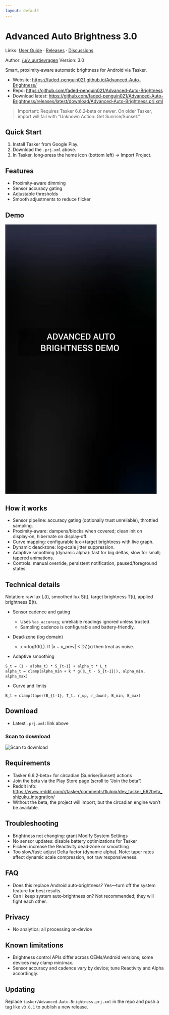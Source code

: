 ```yaml
---
layout: default
---
```


# Advanced Auto Brightness 3.0

Links: [User Guide](./user-guide.html) · [Releases](https://github.com/faded-penguin021/Advanced-Auto-Brightness/releases) · [Discussions](https://github.com/faded-penguin021/Advanced-Auto-Brightness/discussions)

Author: [/u/v_uurtjevragen](https://www.reddit.com/user/v_uurtjevragen)
Version: 3.0

Smart, proximity‑aware automatic brightness for Android via Tasker.

- Website: https://faded-penguin021.github.io/Advanced-Auto-Brightness/
- Repo: https://github.com/faded-penguin021/Advanced-Auto-Brightness
- Download latest: https://github.com/faded-penguin021/Advanced-Auto-Brightness/releases/latest/download/Advanced-Auto-Brightness.prj.xml

> Important: Requires Tasker 6.6.2‑beta or newer. On older Tasker, import will fail with “Unknown Action: Get Sunrise/Sunset.”

## Quick Start
1. Install Tasker from Google Play.
2. Download the `.prj.xml` above.
3. In Tasker, long‑press the home icon (bottom left) → Import Project.

## Features
- Proximity‑aware dimming
- Sensor accuracy gating
- Adjustable thresholds
- Smooth adjustments to reduce flicker

## Demo

<a href="https://imgur.com/LaTv3iX"><img src="assets/demo_thumb.jpg" alt="Watch the video" width="480" style="max-width:100%; height:auto;"></a>

## How it works
- Sensor pipeline: accuracy gating (optionally trust unreliable), throttled sampling.
- Proximity‑aware: dampens/blocks when covered; clean init on display‑on, hibernate on display‑off.
- Curve mapping: configurable lux→target brightness with live graph.
- Dynamic dead‑zone: log‑scale jitter suppression.
- Adaptive smoothing (dynamic alpha): fast for big deltas, slow for small; tapered animations.
- Controls: manual override, persistent notification, paused/foreground states.

## Technical details
Notation: raw lux L(t), smoothed lux S(t), target brightness T(t), applied brightness B(t).

- Sensor cadence and gating
  - Uses `%as_accuracy`; unreliable readings ignored unless trusted.
  - Sampling cadence is configurable and battery‑friendly.

- Dead‑zone (log domain)
  - x = log10(L). If |x − x_prev| < DZ(x) then treat as noise.

- Adaptive smoothing
```
S_t = (1 - alpha_t) * S_{t-1} + alpha_t * L_t
alpha_t = clamp(alpha_min + k * g(|L_t - S_{t-1}|), alpha_min, alpha_max)
```

- Curve and limits
```
B_t = clamp(taper(B_{t-1}, T_t, r_up, r_down), B_min, B_max)
```

## Download
- Latest `.prj.xml`: link above

### Scan to download
![Scan to download](https://api.qrserver.com/v1/create-qr-code/?size=240x240&data=https%3A%2F%2Fgithub.com%2Ffaded-penguin021%2FAdvanced-Auto-Brightness%2Freleases%2Flatest%2Fdownload%2FAdvanced-Auto-Brightness.prj.xml)

## Requirements
- Tasker 6.6.2‑beta+ for circadian (Sunrise/Sunset) actions
- Join the beta via the Play Store page (scroll to “Join the beta”)
- Reddit info: https://www.reddit.com/r/tasker/comments/1lulpiq/dev_tasker_662beta_shizuku_integration/
- Without the beta, the project will import, but the circadian engine won’t be available.

## Troubleshooting
- Brightness not changing: grant Modify System Settings
- No sensor updates: disable battery optimizations for Tasker
- Flicker: increase the Reactivity dead‑zone or smoothing
- Too slow/fast: adjust Delta factor (dynamic alpha). Note: taper rates affect dynamic scale compression, not raw responsiveness.

## FAQ
- Does this replace Android auto‑brightness? Yes—turn off the system feature for best results.
- Can I keep system auto‑brightness on? Not recommended; they will fight each other.

## Privacy
- No analytics; all processing on‑device

## Known limitations
- Brightness control APIs differ across OEMs/Android versions; some devices may clamp min/max.
- Sensor accuracy and cadence vary by device; tune Reactivity and Alpha accordingly.

## Updating
Replace `tasker/Advanced-Auto-Brightness.prj.xml` in the repo and push a tag like `v3.0.1` to publish a new release.

